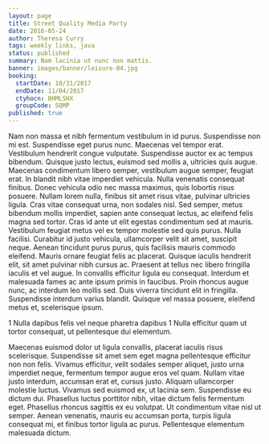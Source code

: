 ```yaml
---
layout: page
title: Street Quality Media Party
date: 2016-05-24
author: Theresa Curry
tags: weekly links, java
status: published
summary: Nam lacinia ut nunc non mattis.
banner: images/banner/leisure-04.jpg
booking:
  startDate: 10/31/2017
  endDate: 11/04/2017
  ctyhocn: BHMLSHX
  groupCode: SQMP
published: true
---
```

Nam non massa et nibh fermentum vestibulum in id purus. Suspendisse non mi est. Suspendisse eget purus nunc. Maecenas vel tempor erat. Vestibulum hendrerit congue vulputate. Suspendisse auctor ex ac tempus bibendum. Quisque justo lectus, euismod sed mollis a, ultricies quis augue. Maecenas condimentum libero semper, vestibulum augue semper, feugiat erat. In blandit nibh vitae imperdiet vehicula. Nulla venenatis consequat finibus. Donec vehicula odio nec massa maximus, quis lobortis risus posuere. Nullam lorem nulla, finibus sit amet risus vitae, pulvinar ultricies ligula. Cras vitae consequat urna, non sodales nisl. Sed semper, metus bibendum mollis imperdiet, sapien ante consequat lectus, ac eleifend felis magna sed tortor.
Cras id ante ut elit egestas condimentum sed at mauris. Vestibulum feugiat metus vel ex tempor molestie sed quis purus. Nulla facilisi. Curabitur id justo vehicula, ullamcorper velit sit amet, suscipit neque. Aenean tincidunt purus purus, quis facilisis mauris commodo eleifend. Mauris ornare feugiat felis ac placerat. Quisque iaculis hendrerit elit, sit amet pulvinar nibh cursus ac. Praesent at tellus nec libero fringilla iaculis et vel augue. In convallis efficitur ligula eu consequat. Interdum et malesuada fames ac ante ipsum primis in faucibus. Proin rhoncus augue nunc, ac interdum leo mollis sed. Duis viverra tincidunt elit in fringilla. Suspendisse interdum varius blandit. Quisque vel massa posuere, eleifend metus et, scelerisque ipsum.

1 Nulla dapibus felis vel neque pharetra dapibus
1 Nulla efficitur quam ut tortor consequat, ut pellentesque dui elementum.

Maecenas euismod dolor ut ligula convallis, placerat iaculis risus scelerisque. Suspendisse sit amet sem eget magna pellentesque efficitur non non felis. Vivamus efficitur, velit sodales semper aliquet, justo urna imperdiet neque, fermentum tempor augue eros vel quam. Nullam vitae justo interdum, accumsan erat et, cursus justo. Aliquam ullamcorper molestie luctus. Vivamus sed euismod ex, ut lacinia sem. Suspendisse eu dictum dui. Phasellus luctus porttitor nibh, vitae dictum felis fermentum eget. Phasellus rhoncus sagittis ex eu volutpat. Ut condimentum vitae nisl ut semper. Aenean venenatis, mauris eu accumsan porta, turpis ligula consequat mi, et finibus tortor ligula ac purus. Pellentesque elementum malesuada dictum.
